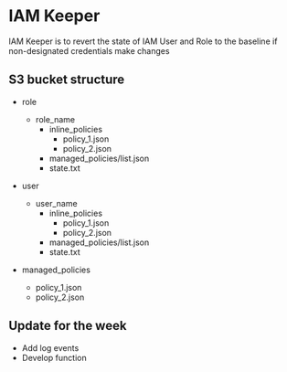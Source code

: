 # IAM Keeper

IAM Keeper is to revert the state of IAM User and Role to the baseline if non-designated credentials make changes

## S3 bucket structure

- role
  - role_name
    - inline_policies
      - policy_1.json
      - policy_2.json
    - managed_policies/list.json
    - state.txt

- user
  - user_name
    - inline_policies
      - policy_1.json
      - policy_2.json
    - managed_policies/list.json
    - state.txt

- managed_policies
  - policy_1.json
  - policy_2.json

## Update for the week

- Add log events
- Develop function
